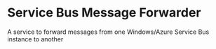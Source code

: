 # Service Bus Message Forwarder

A service to forward messages from one Windows/Azure Service Bus instance to another
